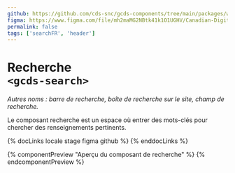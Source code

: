 ```yaml
---
github: https://github.com/cds-snc/gcds-components/tree/main/packages/web/src/components/gcds-enter-component-name
figma: https://www.figma.com/file/mh2maMG2NBtk41k1O1UGHV/Canadian-Digital-Service%E2%80%A8---GC-Design-System?type=design&node-id=7301-1409&mode=design&t=yMaP24b3Wfu5x6t5-0
permalink: false
tags: ['searchFR', 'header']
---
```


# Recherche <br>`<gcds-search>`

_Autres noms : barre de recherche, boîte de recherche sur le site, champ de recherche._

Le composant recherche est un espace où entrer des mots-clés pour chercher des renseignements pertinents.

{% docLinks locale stage figma github %}
{% enddocLinks %}

{% componentPreview "Aperçu du composant de recherche" %}
<gcds-search lang="fr"></gcds-search>
{% endcomponentPreview %}
